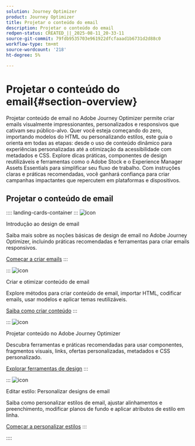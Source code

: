 ```yaml
---
solution: Journey Optimizer
product: Journey Optimizer
title: Projetar o conteúdo do email
description: Projetar o conteúdo do email
redpen-status: CREATED_||_2025-08-11_20-33-11
source-git-commit: 79fdb9535703e961922dfcfaaad1b6731d2d88c0
workflow-type: tm+mt
source-wordcount: '218'
ht-degree: 5%

---
```



# Projetar o conteúdo do email{#section-overview}

Projetar conteúdo de email no Adobe Journey Optimizer permite criar emails visualmente impressionantes, personalizados e responsivos que cativam seu público-alvo. Quer você esteja começando do zero, importando modelos do HTML ou personalizando estilos, este guia o orienta em todas as etapas: desde o uso de conteúdo dinâmico para experiências personalizadas até a otimização da acessibilidade com metadados e CSS. Explore dicas práticas, componentes de design reutilizáveis e ferramentas como o Adobe Stock e o Experience Manager Assets Essentials para simplificar seu fluxo de trabalho. Com instruções claras e práticas recomendadas, você ganhará confiança para criar campanhas impactantes que repercutem em plataformas e dispositivos.

## Projetar o conteúdo de email

:::: landing-cards-container
:::
![icon](https://cdn.experienceleague.adobe.com/icons/circle-play.svg?lang=pt-BR)

Introdução ao design de email

Saiba mais sobre as noções básicas de design de email no Adobe Journey Optimizer, incluindo práticas recomendadas e ferramentas para criar emails responsivos.

[Começar a criar emails](../using/email/get-started-email-design.md)
:::

:::
![icon](https://cdn.experienceleague.adobe.com/icons/list-check.svg?lang=pt-BR)

Criar e otimizar conteúdo de email

Explore métodos para criar conteúdo de email, importar HTML, codificar emails, usar modelos e aplicar temas reutilizáveis.

[Saiba como criar conteúdo](start-creating-content-landing-page.md)
:::

:::
![icon](https://cdn.experienceleague.adobe.com/icons/puzzle-piece.svg?lang=pt-BR)

Projetar conteúdo no Adobe Journey Optimizer

Descubra ferramentas e práticas recomendadas para usar componentes, fragmentos visuais, links, ofertas personalizadas, metadados e CSS personalizado.

[Explorar ferramentas de design](add-content-landing-page.md)
:::

:::
![icon](https://cdn.experienceleague.adobe.com/icons/gear.svg?lang=pt-BR)

Editar estilo: Personalizar designs de email

Saiba como personalizar estilos de email, ajustar alinhamentos e preenchimento, modificar planos de fundo e aplicar atributos de estilo em linha.

[Começar a personalizar estilos](edit-style-landing-page.md)
:::

::::

